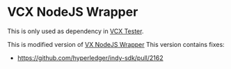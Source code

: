 # VCX NodeJS Wrapper
This is only used as dependency in [VCX Tester](../vcx-tester).

This is modified version of [VX NodeJS Wrapper](https://github.com/hyperledger/indy-sdk/tree/master/vcx/wrappers/node)
This version contains fixes:
- https://github.com/hyperledger/indy-sdk/pull/2162

